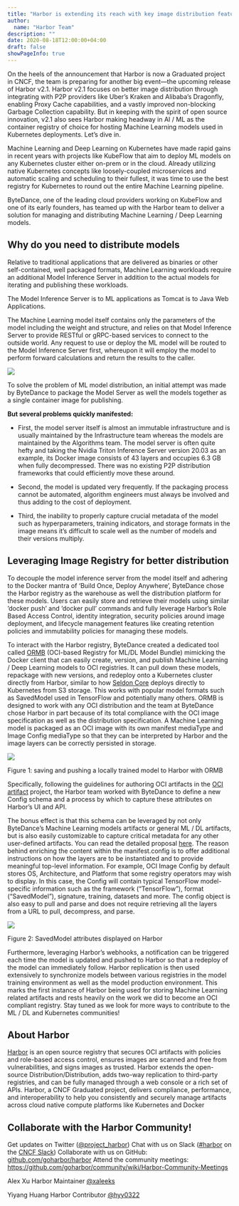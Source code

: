 ```yaml
---
title: "Harbor is extending its reach with key image distribution features and support for Machine Learning artifacts"
author:
  name: "Harbor Team"
description: ""
date: 2020-08-18T12:00:00+04:00
draft: false
showPageInfo: true
---
```


On the heels of the announcement that Harbor is now a Graduated project in CNCF, the team is preparing for another big event—the upcoming release of Harbor v2.1. Harbor v2.1 focuses on better image distribution through integrating with P2P providers like Uber’s Kraken and Alibaba’s Dragonfly, enabling Proxy Cache capabilities, and a vastly improved non-blocking Garbage Collection capability. But in keeping with the spirit of open source innovation, v2.1 also sees Harbor making headway in AI / ML as the container registry of choice for hosting Machine Learning models used in Kubernetes deployments. Let’s dive in.

Machine Learning and Deep Learning on Kubernetes have made rapid gains in recent years with projects like KubeFlow that aim to deploy ML models on any Kubernetes cluster either on-prem or in the cloud. Already utilizing native Kubernetes concepts like loosely-coupled microservices and automatic scaling and scheduling to their fullest, it was time to use the best registry for Kubernetes to round out the entire Machine Learning pipeline.

ByteDance, one of the leading cloud providers working on KubeFlow and one of its early founders, has teamed up with the Harbor team to deliver a solution for managing and distributing Machine Learning / Deep Learning models.

## Why do you need to distribute models

Relative to traditional applications that are delivered as binaries or other self-contained, well packaged formats, Machine Learning workloads require an additional Model Inference Server in addition to the actual models for iterating and publishing these workloads.

The Model Inference Server is to ML applications as Tomcat is to Java Web Applications.

The Machine Learning model itself contains only the parameters of the model including the weight and structure, and relies on that Model Inference Server to provide RESTful or gRPC-based services to connect to the outside world. Any request to use or deploy the ML model will be routed to the Model Inference Server first, whereupon it will employ the model to perform forward calculations and return the results to the caller.

![](../img/machine-learning.png)

To solve the problem of ML model distribution, an initial attempt was made by ByteDance to package the Model Server as well the models together as a single container image for publishing.


**But several problems quickly manifested:**

* First, the model server itself is almost an immutable infrastructure and is usually maintained by the Infrastructure team whereas the models are maintained by the Algorithms team. The model server is often quite hefty and taking the Nvidia Triton Inference Server version 20.03 as an example, its Docker image consists of 43 layers and occupies 6.3 GB when fully decompressed. There was no existing P2P distribution frameworks that could efficiently move these around.

* Second, the model is updated very frequently. If the packaging process cannot be automated, algorithm engineers must always be involved and thus adding to the cost of deployment.

* Third, the inability to properly capture crucial metadata of the model such as hyperparameters, training indicators, and storage formats in the image means it’s difficult to scale well as the number of models and their versions multiply.


## Leveraging Image Registry for better distribution

To decouple the model inference server from the model itself and adhering to the Docker mantra of ‘Build Once, Deploy Anywhere’, ByteDance chose the Harbor registry as the warehouse as well the distribution platform for these models. Users can easily store and retrieve their models using similar ’docker push’ and ’docker pull’ commands and fully leverage Harbor’s Role Based Access Control, identity integration, security policies around image deployment, and lifecycle management features like creating retention policies and immutability policies for managing these models.

To interact with the Harbor registry, ByteDance created a dedicated tool called [ORMB](http://github.com/caicloud/ormb) (OCI-based Registry for ML/DL Model Bundle) mimicking the Docker client that can easily create, version, and publish Machine Learning / Deep Learning models to OCI registries. It can pull down these models, repackage with new versions, and redeploy onto a Kubernetes cluster directly from Harbor, similar to how [Seldon Core](https://www.seldon.io/tech/products/core/) deploys directly to Kubernetes from S3 storage. This works with popular model formats such as SavedModel used in TensorFlow and potentially many others. ORMB is designed to work with any OCI distribution and the team at ByteDance chose Harbor in part because of its total compliance with the OCI image specification as well as the distribution specification. A Machine Learning model is packaged as an OCI image with its own manifest mediaType and Image Config mediaType so that they can be interpreted by Harbor and the image layers can be correctly persisted in storage.

![](../img/ormb-harbor-example.png)

Figure 1: saving and pushing a locally trained model to Harbor with ORMB


Specifically, following the guidelines for authoring OCI artifacts in the [OCI artifact](https://github.com/opencontainers/artifacts) project, the Harbor team worked with ByteDance to define a new Config schema and a process by which to capture these attributes on Harbor’s UI and API.

The bonus effect is that this schema can be leveraged by not only ByteDance’s Machine Learning models artifacts or general ML / DL artifacts, but is also easily customizable to capture critical metadata for any other user-defined artifacts. You can read the detailed proposal [here](https://github.com/goharbor/community/pull/143/files). The reason behind enriching the content within the manifest.config is to offer additional instructions on how the layers are to be instantiated and to provide meaningful top-level information. For example, OCI Image Config by default stores OS, Architecture, and Platform that some registry operators may wish to display. In this case, the Config will contain typical TensorFlow model-specific information such as the framework (“TensorFlow”), format (“SavedModel”), signature, training, datasets and more. The config object is also easy to pull and parse and does not require retrieving all the layers from a URL to pull, decompress, and parse.

![](../img/savedmodel.png)

Figure 2: SavedModel attributes displayed on Harbor

Furthermore, leveraging Harbor’s webhooks, a notification can be triggered each time the model is updated and pushed to Harbor so that a redeploy of the model can immediately follow. Harbor replication is then used extensively to synchronize models between various registries in the model training environment as well as the model production environment. This marks the first instance of Harbor being used for storing Machine Learning related artifacts and rests heavily on the work we did to become an OCI compliant registry. Stay tuned as we look for more ways to contribute to the ML / DL and Kubernetes communities!

## About Harbor

[Harbor](https://goharbor.io/) is an open source registry that secures OCI artifacts with policies and role-based access control, ensures images are scanned and free from vulnerabilities, and signs images as trusted. Harbor extends the open-source Distribution/Distribution, adds two-way replication to third-party registries, and can be fully managed through a web console or a rich set of APIs. Harbor, a CNCF Graduated project, delivers compliance, performance, and interoperability to help you consistently and securely manage artifacts across cloud native compute platforms like Kubernetes and Docker

## Collaborate with the Harbor Community!

Get updates on Twitter ([@project_harbor](https://twitter.com/project_harbor))
Chat with us on Slack ([#harbor](https://cloud-native.slack.com/messages/harbor) on the [CNCF Slack](https://slack.cncf.io/))
Collaborate with us on GitHub: [github.com/goharbor/harbor](https://github.com/goharbor/harbor)
Attend the community meetings: https://github.com/goharbor/community/wiki/Harbor-Community-Meetings


Alex Xu
Harbor Maintainer
[@xaleeks](https://github.com/xaleeks)

Yiyang Huang
Harbor Contributor
[@hyy0322](https://github.com/hyy0322)
